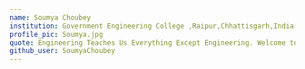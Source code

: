 ```yaml
---
name: Soumya Choubey
institution: Government Engineering College ,Raipur,Chhattisgarh,India
profile_pic: Soumya.jpg
quote: Engineering Teaches Us Everything Except Engineering. Welcome to the world of Generalist batch 2020!
github_user: SoumyaChoubey
---
```

